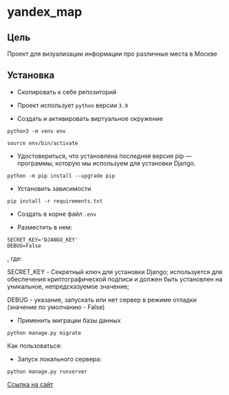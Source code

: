 # yandex_map

## Цель
Проект для визуализации информации про различные места в Москве

## Установка
* Скопировать к себе репозиторий

* Проект использует `python` версии `3.9`

* Создать и активировать виртуальное окружение

```
python3 -m venv env

source env/bin/activate
```

* Удостовериться, что установлена последняя версия pip — программы, которую мы используем для установки Django.

```
python -m pip install --upgrade pip
```

* Установить зависимости

```
pip install -r requirements.txt
```

* Создать в корне файл ``.env``

* Разместить в нем: 

```
SECRET_KEY='DJANGO_KEY'
DEBUG=False
```
, где:

SECRET_KEY - Секретный ключ для установки Django; используется для обеспечения криптографической подписи и 
должен быть установлен на уникальное, непредсказуемое значение;

DEBUG - указание, запускать или нет сервер в режиме отладки (значение по умолчанию - False)

* Применить миграции базы данных

```
python manage.py migrate
```

Как пользоваться:

* Запуск локального сервера:
```
python manage.py runserver
```

[Ссылка на сайт](https://deusprotivogas.pythonanywhere.com/)





